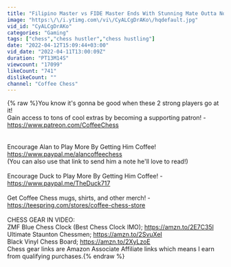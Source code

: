 ```yaml
---
title: "Filipino Master vs FIDE Master Ends With Stunning Mate Outta Nowhere! FM  Duck vs GrandPAmaster Alan"
image: "https:\/\/i.ytimg.com\/vi\/CyALCgDrAKo\/hqdefault.jpg"
vid_id: "CyALCgDrAKo"
categories: "Gaming"
tags: ["chess","chess hustler","chess hustling"]
date: "2022-04-12T15:09:44+03:00"
vid_date: "2022-04-11T13:00:09Z"
duration: "PT13M14S"
viewcount: "17099"
likeCount: "741"
dislikeCount: ""
channel: "Coffee Chess"
---
```

{% raw %}You know it's gonna be good when these 2 strong players go at it!<br />Gain access to tons of cool extras by becoming a supporting patron! - <a rel="nofollow" target="blank" href="https://www.patreon.com/CoffeeChess">https://www.patreon.com/CoffeeChess</a><br /><br /><br />Encourage Alan to Play More By Getting Him Coffee! <a rel="nofollow" target="blank" href="https://www.paypal.me/alancoffeechess">https://www.paypal.me/alancoffeechess</a><br />(You can also use that link to send him a note he'll love to read!) <br /><br />Encourage Duck to Play More By Getting Him Coffee! - <a rel="nofollow" target="blank" href="https://www.paypal.me/TheDuck717">https://www.paypal.me/TheDuck717</a>  <br /><br />Get Coffee Chess mugs, shirts, and other merch! - <a rel="nofollow" target="blank" href="https://teespring.com/stores/coffee-chess-store">https://teespring.com/stores/coffee-chess-store</a><br /><br />CHESS GEAR IN VIDEO:<br />ZMF Blue Chess Clock (Best Chess Clock IMO); <a rel="nofollow" target="blank" href="https://amzn.to/2E7C35l">https://amzn.to/2E7C35l</a><br />Ultimate Staunton Chessmen; <a rel="nofollow" target="blank" href="https://amzn.to/2SvuXeI">https://amzn.to/2SvuXeI</a><br />Black Vinyl Chess Board; <a rel="nofollow" target="blank" href="https://amzn.to/2XyLzoE">https://amzn.to/2XyLzoE</a><br />Chess gear links are Amazon Associate Affiliate links which means I earn from qualifying purchases.{% endraw %}
